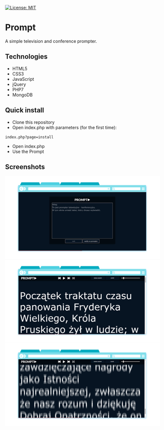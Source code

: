 
[![License: MIT](https://img.shields.io/badge/License-MIT-yellow.svg)](https://opensource.org/licenses/MIT)
# Prompt
A simple television and conference prompter. 
## Technologies
* HTML5
* CSS3
* JavaScript
* jQuery
* PHP7
* MongoDB
## Quick install
* Clone this repository
* Open index.php with parameters (for the first time):
```
index.php?page=install
```
* Open index.php
* Use the Prompt

## Screenshots
![Screen](https://github.com/janjedrzejak/Prompt/blob/demo/demo/1.png?raw=true)
![Screen](https://github.com/janjedrzejak/Prompt/blob/demo/demo/2.png?raw=true)
![Screen](https://github.com/janjedrzejak/Prompt/blob/demo/demo/3.png?raw=true)
